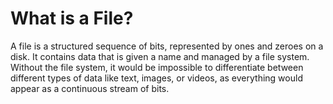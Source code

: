 # What is a File?

A file is a structured sequence of bits, represented by ones and zeroes on a disk. It contains data that is given a name and managed by a file system. Without the file system, it would be impossible to differentiate between different types of data like text, images, or videos, as everything would appear as a continuous stream of bits.
